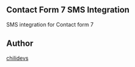 ## Contact Form 7 SMS Integration

SMS integration for Contact form 7

## Author

[chilidevs](http://chilidevs.com)


